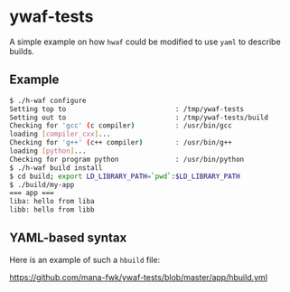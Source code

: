 ywaf-tests
==========

A simple example on how ``hwaf`` could be modified to use ``yaml`` to
describe builds.

## Example

```sh
$ ./h-waf configure
Setting top to                           : /tmp/ywaf-tests 
Setting out to                           : /tmp/ywaf-tests/build 
Checking for 'gcc' (c compiler)          : /usr/bin/gcc 
loading [compiler_cxx]...
Checking for 'g++' (c++ compiler)        : /usr/bin/g++ 
loading [python]...
Checking for program python              : /usr/bin/python 
$ ./h-waf build install
$ cd build; export LD_LIBRARY_PATH=`pwd`:$LD_LIBRARY_PATH
$ ./build/my-app
=== app ===                                                                     
liba: hello from liba
libb: hello from libb

```

## YAML-based syntax

Here is an example of such a ``hbuild`` file:

 https://github.com/mana-fwk/ywaf-tests/blob/master/app/hbuild.yml
 
 
